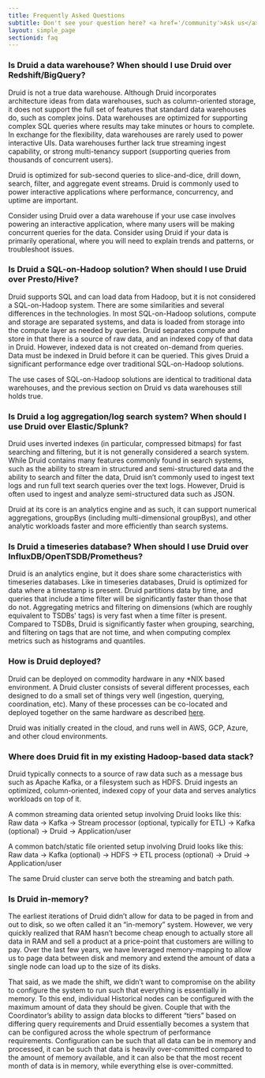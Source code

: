 ```yaml
---
title: Frequently Asked Questions
subtitle: Don't see your question here? <a href='/community'>Ask us</a>
layout: simple_page
sectionid: faq
---
```


### Is Druid a data warehouse? When should I use Druid over Redshift/BigQuery?

Druid is not a true data warehouse.
Although Druid incorporates architecture ideas from data warehouses, such as column-oriented storage, it does not support the full set of features that standard data warehouses do, such as complex joins.
Data warehouses are optimized for supporting complex SQL queries where results may take minutes or hours to complete.
In exchange for the flexibility, data warehouses are rarely used to power interactive UIs.
Data warehouses further lack true streaming ingest capability, or strong multi-tenancy support (supporting queries from thousands of concurrent users).

Druid is optimized for sub-second queries to slice-and-dice, drill down, search, filter, and aggregate event streams.
Druid is commonly used to power interactive applications where performance, concurrency, and uptime are important.

Consider using Druid over a data warehouse if your use case involves powering an interactive application, where many users will be making concurrent queries for the data.
Consider using Druid if your data is primarily operational, where you will need to explain trends and patterns, or troubleshoot issues.


### Is Druid a SQL-on-Hadoop solution? When should I use Druid over Presto/Hive?

Druid supports SQL and can load data from Hadoop, but it is not considered a SQL-on-Hadoop system.
There are some similarities and several differences in the technologies.
In most SQL-on-Hadoop solutions, compute and storage are separated systems, and data is loaded from storage into the compute layer as needed by queries.
Druid separates compute and store in that there is a source of raw data, and an indexed copy of that data in Druid.
However, indexed data is not created on-demand from queries.
Data must be indexed in Druid before it can be queried.
This gives Druid a significant performance edge over traditional SQL-on-Hadoop solutions.

The use cases of SQL-on-Hadoop solutions are identical to traditional data warehouses, and the previous section on Druid vs data warehouses still holds true.


### Is Druid a log aggregation/log search system? When should I use Druid over Elastic/Splunk?

Druid uses inverted indexes (in particular, compressed bitmaps) for fast searching and filtering, but it is not generally considered a search system.
While Druid contains many features commonly found in search systems, such as the ability to stream in structured and semi-structured data and the ability to search and filter the data, Druid isn’t commonly used to ingest text logs and run full text search queries over the text logs.
However, Druid is often used to ingest and analyze semi-structured data such as JSON.

Druid at its core is an analytics engine and as such, it can support numerical aggregations, groupBys (including multi-dimensional groupBys), and other analytic workloads faster and more efficiently than search systems.


### Is Druid a timeseries database? When should I use Druid over InfluxDB/OpenTSDB/Prometheus?

Druid is an analytics engine, but it does share some characteristics with timeseries databases.
Like in timeseries databases, Druid is optimized for data where a timestamp is present.
Druid partitions data by time, and queries that include a time filter will be significantly faster than those that do not.
Aggregating metrics and filtering on dimensions (which are roughly equivalent to TSDBs' tags) is very fast when a time filter is present.
Compared to TSDBs, Druid is significantly faster when grouping, searching, and filtering on tags that are not time, and when computing complex metrics such as histograms and quantiles.


### How is Druid deployed?

Druid can be deployed on commodity hardware in any *NIX based environment.
A Druid cluster consists of several different processes, each designed to do a small set of things very well (ingestion, querying, coordination, etc).
Many of these processes can be co-located and deployed together on the same hardware as described [here](/docs/latest/tutorials/quickstart).

Druid was initially created in the cloud, and runs well in AWS, GCP, Azure, and other cloud environments.


### Where does Druid fit in my existing Hadoop-based data stack?

Druid typically connects to a source of raw data such as a message bus such as Apache Kafka, or a filesystem such as HDFS.
Druid ingests an optimized, column-oriented, indexed copy of your data and serves analytics workloads on top of it.

A common streaming data oriented setup involving Druid looks like this:
Raw data → Kafka → Stream processor (optional, typically for ETL) → Kafka (optional) → Druid → Application/user

A common batch/static file oriented setup involving Druid looks like this:
Raw data → Kafka (optional) → HDFS → ETL process (optional) → Druid → Application/user

The same Druid cluster can serve both the streaming and batch path.


### Is Druid in-memory?

The earliest iterations of Druid didn’t allow for data to be paged in from and out to disk, so we often called it an “in-memory” system.
However, we very quickly realized that RAM hasn’t become cheap enough to actually store all data in RAM and sell a product at a price-point that customers are willing to pay.
Over the last few years, we have leveraged memory-mapping to allow us to page data between disk and memory and extend the amount of data a single node can load up to the size of its disks.

That said, as we made the shift, we didn’t want to compromise on the ability to configure the system to run such that everything is essentially in memory.
To this end, individual Historical nodes can be configured with the maximum amount of data they should be given.
Couple that with the Coordinator’s ability to assign data blocks to different “tiers” based on differing query requirements and Druid essentially becomes a system that can be configured across the whole spectrum of performance requirements.
Configuration can be such that all data can be in memory and processed, it can be such that data is heavily over-committed compared to the amount of memory available, and it can also be that the most recent month of data is in memory, while everything else is over-committed.
